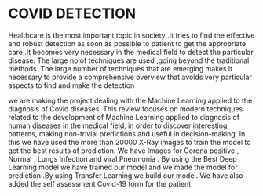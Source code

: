 # COVID DETECTION

Healthcare is the most important topic in society .It tries to find the effective and robust detection as soon as possible to patient to get the appropriate care .It becomes very necessary in the medical field to detect the particular disease. The large no of techniques are used ,going beyond the traditional methods. The large number of techniques that are emerging makes it necessary to provide a comprehensive overview that avoids very particular aspects to find and make the detection

we are making the project dealing with the Machine Learning applied to the diagnosis of Covid diseases. This review focuses on modern techniques related to the development of Machine Learning applied to diagnosis of human diseases in the medical field, in order to discover interesting patterns, making non-trivial predictions and useful in decision-making.
In this we have used the more than 20000 X-Ray images  to train the model to get the best results of prediction. We have Images for Corona positive , Normal , Lungs Infection and viral Pneumonia . By using the Best Deep Learning model we have trained our model and we made the model for prediction .By using Transfer Learning we build our model. We have also added the self assessment Covid-19 form for the patient.
